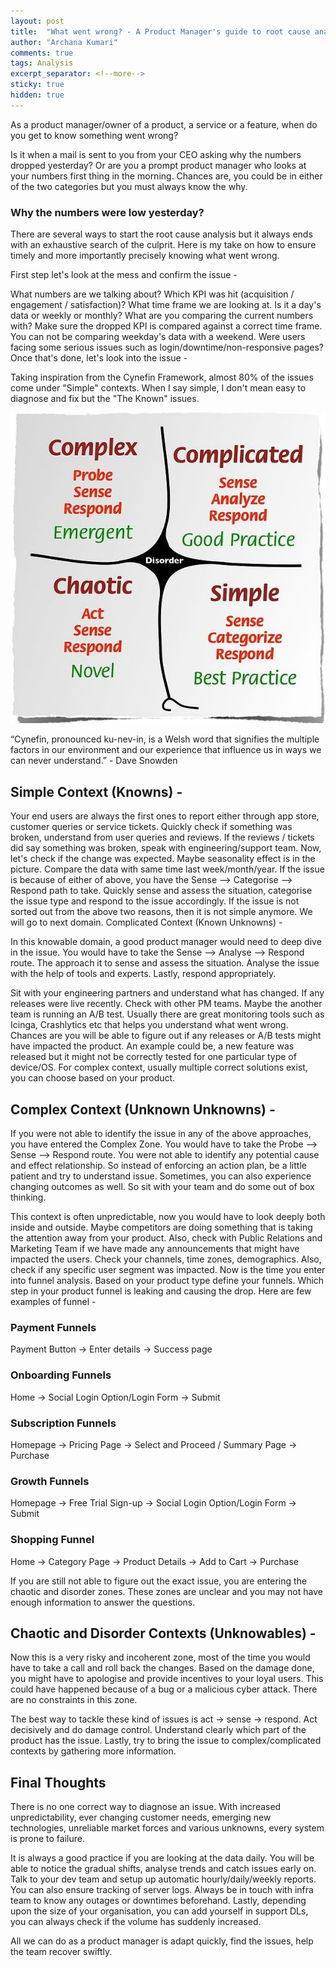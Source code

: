 ```yaml
---
layout: post
title:  "What went wrong? - A Product Manager's guide to root cause analysis and crisis management"
author: "Archana Kumari"
comments: true
tags: Analysis
excerpt_separator: <!--more-->
sticky: true
hidden: true
---
```


As a product manager/owner of a product, a service or a feature, when do you get to know something went wrong? <!--more-->

Is it when a mail is sent to you from your CEO asking why the numbers dropped yesterday? Or are you a prompt product manager who looks at your numbers first thing in the morning. Chances are, you could be in either of the two categories but you must always know the why.

### Why the numbers were low yesterday?
There are several ways to start the root cause analysis but it always ends with an exhaustive search of the culprit. Here is my take on how to ensure timely and more importantly precisely knowing what went wrong.

First step let's look at the mess and confirm the issue -

What numbers are we talking about? Which KPI was hit (acquisition / engagement / satisfaction)?
What time frame we are looking at. Is it a day's data or weekly or monthly?
What are you comparing the current numbers with? Make sure the dropped KPI is compared against a correct time frame. You can not be comparing weekday's data with a weekend.
Were users facing some serious issues such as login/downtime/non-responsive pages?
Once that's done, let's look into the issue -

Taking inspiration from the Cynefin Framework, almost 80% of the issues come under "Simple" contexts. When I say simple, I don't mean easy to diagnose and fix but the "The Known" issues.

![Alt text](/assets/Cynefin.jpeg?raw=true "Cynefin Framework")

“Cynefin, pronounced ku-nev-in, is a Welsh word that signifies the multiple factors in our environment and our experience that influence us in ways we can never understand.” - Dave Snowden

## Simple Context (Knowns) -

Your end users are always the first ones to report either through app store, customer queries or service tickets. Quickly check if something was broken, understand from user queries and reviews. If the reviews / tickets did say something was broken, speak with engineering/support team.
Now, let's check if the change was expected. Maybe seasonality effect is in the picture. Compare the data with same time last week/month/year.
If the issue is because of either of above, you have the Sense –> Categorise –> Respond path to take. Quickly sense and assess the situation, categorise the issue type and respond to the issue accordingly.
If the issue is not sorted out from the above two reasons, then it is not simple anymore. We will go to next domain.
Complicated Context (Known Unknowns) -

In this knowable domain, a good product manager would need to deep dive in the issue. You would have to take the Sense –> Analyse –> Respond route. The approach it to sense and assess the situation. Analyse the issue with the help of tools and experts. Lastly, respond appropriately.

Sit with your engineering partners and understand what has changed. If any releases were live recently.
Check with other PM teams. Maybe the another team is running an A/B test.
Usually there are great monitoring tools such as Icinga, Crashlytics etc that helps you understand what went wrong.
Chances are you will be able to figure out if any releases or A/B tests might have impacted the product. An example could be, a new feature was released but it might not be correctly tested for one particular type of device/OS. For complex context, usually multiple correct solutions exist, you can choose based on your product.

## Complex Context (Unknown Unknowns) -

If you were not able to identify the issue in any of the above approaches, you have entered the Complex Zone. You would have to take the Probe –> Sense –> Respond route. You were not able to identify any potential cause and effect relationship. So instead of enforcing an action plan, be a little patient and try to understand issue. Sometimes, you can also experience changing outcomes as well. So sit with your team and do some out of box thinking.

This context is often unpredictable, now you would have to look deeply both inside and outside. Maybe competitors are doing something that is taking the attention away from your product. Also, check with Public Relations and Marketing Team if we have made any announcements that might have impacted the users.
Check your channels, time zones, demographics. Also, check if any specific user segment was impacted.
Now is the time you enter into funnel analysis. Based on your product type define your funnels. Which step in your product funnel is leaking and causing the drop. Here are few examples of funnel -

### Payment Funnels

Payment Button → Enter details → Success page

### Onboarding Funnels

Home → Social Login Option/Login Form → Submit

### Subscription Funnels

Homepage → Pricing Page → Select and Proceed / Summary Page → Purchase

### Growth Funnels

Homepage → Free Trial Sign-up → Social Login Option/Login Form → Submit

### Shopping Funnel

Home -> Category Page -> Product Details -> Add to Cart -> Purchase

If you are still not able to figure out the exact issue, you are entering the chaotic and disorder zones. These zones are unclear and you may not have enough information to answer the questions.

## Chaotic and Disorder Contexts (Unknowables) -

Now this is a very risky and incoherent zone, most of the time you would have to take a call and roll back the changes. Based on the damage done, you might have to apologise and provide incentives to your loyal users. This could have happened because of a bug or a malicious cyber attack. There are no constraints in this zone.

The best way to tackle these kind of issues is act → sense → respond. Act decisively and do damage control. Understand clearly which part of the product has the issue. Lastly, try to bring the issue to complex/complicated contexts by gathering more information.

## Final Thoughts

There is no one correct way to diagnose an issue. With increased unpredictability, ever changing customer needs, emerging new technologies, unreliable market forces and various unknowns, every system is prone to failure.

It is always a good practice if you are looking at the data daily. You will be able to notice the gradual shifts, analyse trends and catch issues early on. Talk to your dev team and setup up automatic hourly/daily/weekly reports. You can also ensure tracking of server logs. Always be in touch with infra team to know any outages or downtimes beforehand. Lastly, depending upon the size of your organisation, you can add yourself in support DLs, you can always check if the volume has suddenly increased.

All we can do as a product manager is adapt quickly, find the issues, help the team recover swiftly.
